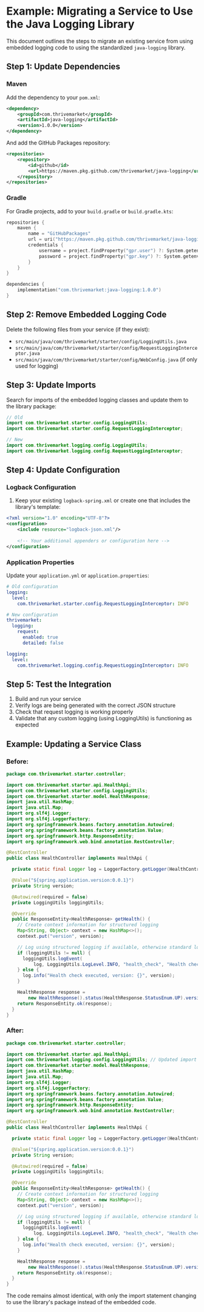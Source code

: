 # Example: Migrating a Service to Use the Java Logging Library

This document outlines the steps to migrate an existing service from using embedded logging code to using the standardized `java-logging` library.

## Step 1: Update Dependencies

### Maven

Add the dependency to your `pom.xml`:

```xml
<dependency>
    <groupId>com.thrivemarket</groupId>
    <artifactId>java-logging</artifactId>
    <version>1.0.0</version>
</dependency>
```

And add the GitHub Packages repository:

```xml
<repositories>
    <repository>
        <id>github</id>
        <url>https://maven.pkg.github.com/thrivemarket/java-logging</url>
    </repository>
</repositories>
```

### Gradle

For Gradle projects, add to your `build.gradle` or `build.gradle.kts`:

```kotlin
repositories {
    maven {
        name = "GitHubPackages"
        url = uri("https://maven.pkg.github.com/thrivemarket/java-logging")
        credentials {
            username = project.findProperty("gpr.user") ?: System.getenv("GITHUB_USERNAME")
            password = project.findProperty("gpr.key") ?: System.getenv("GITHUB_TOKEN")
        }
    }
}

dependencies {
    implementation("com.thrivemarket:java-logging:1.0.0")
}
```

## Step 2: Remove Embedded Logging Code

Delete the following files from your service (if they exist):

- `src/main/java/com/thrivemarket/starter/config/LoggingUtils.java`
- `src/main/java/com/thrivemarket/starter/config/RequestLoggingInterceptor.java`
- `src/main/java/com/thrivemarket/starter/config/WebConfig.java` (if only used for logging)

## Step 3: Update Imports

Search for imports of the embedded logging classes and update them to the library package:

```java
// Old
import com.thrivemarket.starter.config.LoggingUtils;
import com.thrivemarket.starter.config.RequestLoggingInterceptor;

// New
import com.thrivemarket.logging.config.LoggingUtils;
import com.thrivemarket.logging.config.RequestLoggingInterceptor;
```

## Step 4: Update Configuration

### Logback Configuration

1. Keep your existing `logback-spring.xml` or create one that includes the library's template:

```xml
<?xml version="1.0" encoding="UTF-8"?>
<configuration>
    <include resource="logback-json.xml"/>
    
    <!-- Your additional appenders or configuration here -->
</configuration>
```

### Application Properties

Update your `application.yml` or `application.properties`:

```yaml
# Old configuration
logging:
  level:
    com.thrivemarket.starter.config.RequestLoggingInterceptor: INFO

# New configuration
thrivemarket:
  logging:
    request:
      enabled: true
      detailed: false

logging:
  level:
    com.thrivemarket.logging.config.RequestLoggingInterceptor: INFO
```

## Step 5: Test the Integration

1. Build and run your service
2. Verify logs are being generated with the correct JSON structure
3. Check that request logging is working properly
4. Validate that any custom logging (using LoggingUtils) is functioning as expected

## Example: Updating a Service Class

### Before:

```java
package com.thrivemarket.starter.controller;

import com.thrivemarket.starter.api.HealthApi;
import com.thrivemarket.starter.config.LoggingUtils;
import com.thrivemarket.starter.model.HealthResponse;
import java.util.HashMap;
import java.util.Map;
import org.slf4j.Logger;
import org.slf4j.LoggerFactory;
import org.springframework.beans.factory.annotation.Autowired;
import org.springframework.beans.factory.annotation.Value;
import org.springframework.http.ResponseEntity;
import org.springframework.web.bind.annotation.RestController;

@RestController
public class HealthController implements HealthApi {

  private static final Logger log = LoggerFactory.getLogger(HealthController.class);

  @Value("${spring.application.version:0.0.1}")
  private String version;

  @Autowired(required = false)
  private LoggingUtils loggingUtils;

  @Override
  public ResponseEntity<HealthResponse> getHealth() {
    // Create context information for structured logging
    Map<String, Object> context = new HashMap<>();
    context.put("version", version);

    // Log using structured logging if available, otherwise standard logging
    if (loggingUtils != null) {
      loggingUtils.logEvent(
          log, LoggingUtils.LogLevel.INFO, "health_check", "Health check executed", context);
    } else {
      log.info("Health check executed, version: {}", version);
    }

    HealthResponse response =
        new HealthResponse().status(HealthResponse.StatusEnum.UP).version(version);
    return ResponseEntity.ok(response);
  }
}
```

### After:

```java
package com.thrivemarket.starter.controller;

import com.thrivemarket.starter.api.HealthApi;
import com.thrivemarket.logging.config.LoggingUtils; // Updated import
import com.thrivemarket.starter.model.HealthResponse;
import java.util.HashMap;
import java.util.Map;
import org.slf4j.Logger;
import org.slf4j.LoggerFactory;
import org.springframework.beans.factory.annotation.Autowired;
import org.springframework.beans.factory.annotation.Value;
import org.springframework.http.ResponseEntity;
import org.springframework.web.bind.annotation.RestController;

@RestController
public class HealthController implements HealthApi {

  private static final Logger log = LoggerFactory.getLogger(HealthController.class);

  @Value("${spring.application.version:0.0.1}")
  private String version;

  @Autowired(required = false)
  private LoggingUtils loggingUtils;

  @Override
  public ResponseEntity<HealthResponse> getHealth() {
    // Create context information for structured logging
    Map<String, Object> context = new HashMap<>();
    context.put("version", version);

    // Log using structured logging if available, otherwise standard logging
    if (loggingUtils != null) {
      loggingUtils.logEvent(
          log, LoggingUtils.LogLevel.INFO, "health_check", "Health check executed", context);
    } else {
      log.info("Health check executed, version: {}", version);
    }

    HealthResponse response =
        new HealthResponse().status(HealthResponse.StatusEnum.UP).version(version);
    return ResponseEntity.ok(response);
  }
}
```

The code remains almost identical, with only the import statement changing to use the library's package instead of the embedded code.